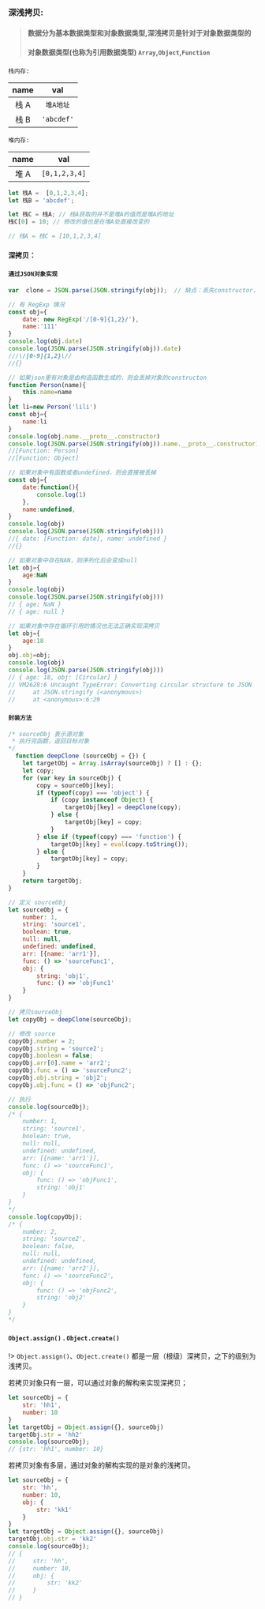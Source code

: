### 深浅拷贝:

> #### 数据分为基本数据类型和对象数据类型,深浅拷贝是针对于对象数据类型的
> #### 对象数据类型(也称为引用数据类型) `Array`,`Object`,`Function`

`栈内存:`

| name | val |
| :--------: | :--------:|
| 栈 A | `堆A地址` |
| 栈 B | `'abcdef'` |

`堆内存:`

| name | val |
| :--------: | :--------:|
| 堆 A  | `[0,1,2,3,4]` |

```javascript
let 栈A =  [0,1,2,3,4];
let 栈B = 'abcdef';

let 栈C = 栈A; // 栈A获取的并不是堆A的值而是堆A的地址
栈C[0] = 10; // 修改的值也是在堆A处直接改变的

// 栈A = 栈C = [10,1,2,3,4]

```


#### 深拷贝：

#### `通过JSON对象实现`

```javascript
var  clone = JSON.parse(JSON.stringify(obj));  // 缺点：丢失constructor，RegExp无法实现

// 有 RegExp 情况
const obj={
    date: new RegExp('/[0-9]{1,2}/'),
    name:'111'
}
console.log(obj.date)
console.log(JSON.parse(JSON.stringify(obj)).date)
///\/[0-9]{1,2}\//
//{}

// 如果json里有对象是由构造函数生成的，则会丢掉对象的constructon
function Person(name){
    this.name=name
}
let li=new Person('lili')
const obj={
    name:li
}
console.log(obj.name.__proto__.constructor)
console.log(JSON.parse(JSON.stringify(obj)).name.__proto__.constructor)
//[Function: Person]
//[Function: Object]

// 如果对象中有函数或者undefined，则会直接被丢掉
const obj={
    date:function(){
        console.log(1)
    },
    name:undefined,
}
console.log(obj)
console.log(JSON.parse(JSON.stringify(obj)))
//{ date: [Function: date], name: undefined }
//{}

// 如果对象中存在NAN，则序列化后会变成null
let obj={
    age:NaN
}
console.log(obj)
console.log(JSON.parse(JSON.stringify(obj)))
// { age: NaN }
// { age: null }

// 如果对象中存在循环引用的情况也无法正确实现深拷贝
let obj={
    age:18
}
obj.obj=obj;
console.log(obj)
console.log(JSON.parse(JSON.stringify(obj)))
// { age: 18, obj: [Circular] }
// VM2628:6 Uncaught TypeError: Converting circular structure to JSON
//     at JSON.stringify (<anonymous>)
//     at <anonymous>:6:29
```

#### `封装方法`

```javascript
/* sourceObj 表示源对象
 * 执行完函数，返回目标对象
*/
  function deepClone (sourceObj = {}) {
    let targetObj = Array.isArray(sourceObj) ? [] : {};
    let copy;
    for (var key in sourceObj) {
        copy = sourceObj[key];
        if (typeof(copy) === 'object') {
            if (copy instanceof Object) {
                targetObj[key] = deepClone(copy);
            } else {
                targetObj[key] = copy;
            } 
        } else if (typeof(copy) === 'function') {
            targetObj[key] = eval(copy.toString());
        } else {
            targetObj[key] = copy;
        }
    }
    return targetObj;
}
```

```javascript
// 定义 sourceObj
let sourceObj = {
    number: 1,
    string: 'source1',
    boolean: true,
    null: null,
    undefined: undefined,
    arr: [{name: 'arr1'}],
    func: () => 'sourceFunc1',
    obj: {
        string: 'obj1',
        func: () => 'objFunc1'
    }
}

// 拷贝sourceObj
let copyObj = deepClone(sourceObj);

// 修改 source
copyObj.number = 2;
copyObj.string = 'source2';
copyObj.boolean = false;
copyObj.arr[0].name = 'arr2';
copyObj.func = () => 'sourceFunc2';
copyObj.obj.string = 'obj2';
copyObj.obj.func = () => 'objFunc2';

// 执行
console.log(sourceObj);
/* {
    number: 1,
    string: 'source1',
    boolean: true,
    null: null,
    undefined: undefined,
    arr: [{name: 'arr1'}],
    func: () => 'sourceFunc1',
    obj: {
        func: () => 'objFunc1',
        string: 'obj1'
    }
}
*/
console.log(copyObj);
/* {
    number: 2,
    string: 'source2',
    boolean: false,
    null: null,
    undefined: undefined,
    arr: [{name: 'arr2'}],
    func: () => 'sourceFunc2',
    obj: {
        func: () => 'objFunc2',
        string: 'obj2'
    }
}
*/
```

#### `Object.assign()` . `Object.create()`

!> `Object.assign()`、`Object.create()` 都是一层（根级）深拷贝，之下的级别为浅拷贝。

若拷贝对象只有一层，可以通过对象的解构来实现深拷贝；

```javascript
let sourceObj = {
    str: 'hh1',
    number: 10
}
let targetObj = Object.assign({}, sourceObj)
targetObj.str = 'hh2'
console.log(sourceObj);
// {str: 'hh1', number: 10}
```
若拷贝对象有多层，通过对象的解构实现的是对象的浅拷贝。

```javascript
let sourceObj = {
    str: 'hh',
    number: 10,
    obj: {
        str: 'kk1'
    }
}
let targetObj = Object.assign({}, sourceObj)
targetObj.obj.str = 'kk2'
console.log(sourceObj);
// {
//     str: 'hh',
//     number: 10,
//     obj: {
//         str: 'kk2'
//     }
// }
```


<style>
@import url('static/css/vueCode.css');
</style>